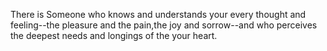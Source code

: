 There is Someone who knows and understands your every thought and feeling--the pleasure and the pain,the joy and sorrow--and who perceives the deepest needs and longings of the your heart.  
